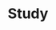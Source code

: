 ---
layout: project
title: "Study"
description: "강의를 정리하거나 배웠던 것을 기록해요"
header-img: "img/blogbg.jpg"
category: study
---